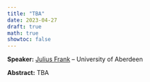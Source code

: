 ```yaml
---
title: "TBA"
date: 2023-04-27
draft: true
math: true
showtoc: false
---
```


**Speaker:** [Julius Frank](https://sites.google.com/view/julius-frank/) – University of Aberdeen

**Abstract:** TBA